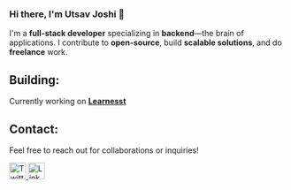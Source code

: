 ### Hi there, I'm Utsav Joshi 👋

I'm a **full-stack developer** specializing in **backend**—the brain of applications. I contribute to **open-source**, build **scalable solutions**, and do **freelance** work.

## Building:
Currently working on **[Learnesst](https://learnesst.vercel.app/)**

## Contact:
Feel free to reach out for collaborations or inquiries!

<p align="left">
  <a href="https://x.com/joshi__utsav" target="_blank">
    <img src="https://upload.wikimedia.org/wikipedia/commons/c/ce/X_logo_2023.svg" alt="Twitter - Utsav Joshi" height="30" width="30" />
  </a>
  <a href="https://www.linkedin.com/in/joshi-utsav" target="_blank">
    <img src="https://upload.wikimedia.org/wikipedia/commons/a/aa/LinkedIn_2021.svg" alt="LinkedIn - Utsav Joshi" height="30" width="30" />
  </a>
</p>

